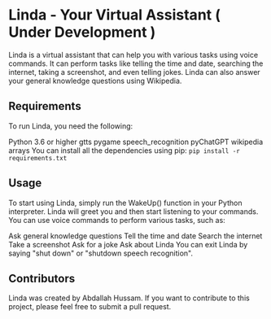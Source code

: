 # Linda - Your Virtual Assistant ( Under Development )
Linda is a virtual assistant that can help you with various tasks using voice commands. It can perform tasks like telling the time and date, searching the internet, taking a screenshot, and even telling jokes. Linda can also answer your general knowledge questions using Wikipedia.

## Requirements
To run Linda, you need the following:

Python 3.6 or higher
gtts
pygame
speech_recognition
pyChatGPT
wikipedia
arrays
You can install all the dependencies using pip:
`pip install -r requirements.txt`

## Usage
To start using Linda, simply run the WakeUp() function in your Python interpreter. Linda will greet you and then start listening to your commands. You can use voice commands to perform various tasks, such as:

Ask general knowledge questions
Tell the time and date
Search the internet
Take a screenshot
Ask for a joke
Ask about Linda
You can exit Linda by saying "shut down" or "shutdown speech recognition".

## Contributors
Linda was created by Abdallah Hussam. If you want to contribute to this project, please feel free to submit a pull request.
